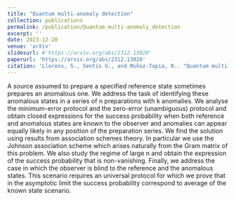 ```yaml
---
title: "Quantum multi-anomaly detection"
collection: publications
permalink: /publication/Quantum_multi-anomaly_detection
excerpt: ''
date: 2023-12-20
venue: 'arXiv'
slidesurl: #'https://arxiv.org/abs/2312.13020'
paperurl: 'https://arxiv.org/abs/2312.13020'
citation: 'Llorens, S., Sentís G., and Muñoz-Tapia, R.. "Quantum multi-anomaly detection." arXiv:2312.13020 (2023).' 
---
```


A source assumed to prepare a specified reference state sometimes prepares an anomalous one. We address the task of identifying these anomalous states in a series of n preparations with k anomalies. We analyse the minimum-error protocol and the zero-error (unambiguous) protocol and obtain closed expressions for the success probability when both reference and anomalous states are known to the observer and anomalies can appear equally likely in any position of the preparation series. We find the solution using results from association schemes theory. In particular we use the Johnson association scheme which arises naturally from the Gram matrix of this problem. We also study the regime of large n and obtain the expression of the success probability that is non-vanishing. Finally, we address the case in which the observer is blind to the reference and the anomalous states. This scenario requires an universal protocol for which we prove that in the asymptotic limit the success probability correspond to average of the known state scenario.